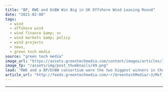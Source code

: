 ```yaml
---
title: "BP, RWE and EnBW Win Big in UK Offshore Wind Leasing Round"
date: "2021-02-08"
tags: 
  - wind
  - offshore wind
  - wind finance &amp; vc
  - wind markets &amp; policy
  - wind projects
  - news,
  - green tech media
source: "green tech media"
image_url: "https://assets.greentechmedia.com/content/images/articles/Innogy_RWE_Offshore_Wind_XL.jpg"
image_fp: "/assets/img/post_thumbnails/49.png"
lead: "RWE and a BP/EnBW consortium were the two biggest winners in the latest round of auctions to lease the rights to develop offshore wind farms off the U.K. coast. The results, announced Monday morning, revealed the “preferred bidder” status for enough  ..."
article_url: "http://feeds.greentechmedia.com/~r/GreentechMedia/~3/Mxf_AxviSfA/bp-rwe-and-enbw-win-big-in-uk-offshore-leasing-round"
---
```


---
